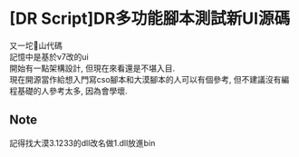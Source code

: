 # [DR Script]DR多功能腳本測試新UI源碼
又一坨💩山代碼  
記憶中是基於v7改的ui  
開始有一點架構設計, 但現在來看還是不堪入目.  
現在開源當作給想入門寫cso腳本和大漠腳本的人可以有個參考, 但不建議沒有編程基礎的人參考太多, 因為會學壞.

## Note
記得找大漠3.1233的dll改名做1.dll放進bin  
